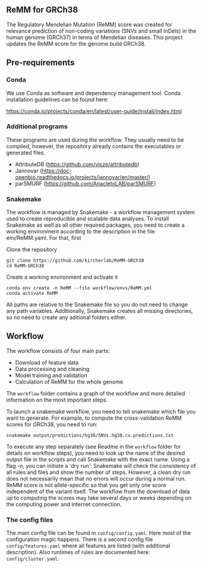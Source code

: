 ## ReMM for GRCh38

The Regulatory Mendelian Mutation (ReMM) score was created for relevance prediction of non-coding variations (SNVs and small InDels) in the human genome (GRCh37) in terms of Mendelian diseases. This project updates the ReMM score for the genome build GRCh38.

## Pre-requirements

### Conda
We use Conda as software and dependency management tool. Conda installation guidelines can be found here:

https://conda.io/projects/conda/en/latest/user-guide/install/index.html

### Additional programs
These programs are used during the workflow. They usually need to be compiled, however, the repository already contains the executables or generated files.

- AttributeDB (https://github.com/visze/attributedb)
- Jannovar (https://doc-openbio.readthedocs.io/projects/jannovar/en/master/)
- parSMURF (https://github.com/AnacletoLAB/parSMURF)

### Snakemake

The workflow is managed by Snakemake - a workflow management system used to create reproducible and scalable data analyses. To install Snakemake as well as all other required packages, you need to create a working environment according to the description in the file env/ReMM.yaml. For that, first

Clone the repository
```
git clone https://github.com/kircherlab/ReMM-GRCh38
cd ReMM-GRCh38

```

Create a working environment and activate it

```
conda env create -n ReMM --file workflow/envs/ReMM.yml
conda activate ReMM
```

All paths are relative to the Snakemake file so you do not need to change any path variables. Additionally, Snakemake creates all missing directories, so no need to create any aditional folders either.

## Workflow

The workflow consists of four main parts:

- Download of feature data
- Data processing and cleaning
- Model training and validation
- Calculation of ReMM for the whole genome

The `workflow` folder contains a graph of the workflow and more detailed information on the most important steps.

To launch a snakemake workflow, you need to tell snakemake which file you want to generate. For example, to compute the cross-validation ReMM scores for GRCh38, you need to run:

```
snakemake output/predictions/hg38/SNVs.hg38.cv.predictions.txt
```

To execute any step separately (see Readme in the `workflow` folder for details on workflow steps), you need to look up the name of the desired output file in the scripts and call Snakemake with the exact name. Using a flag -n, you can initiate a 'dry run': Snakemake will check the consistency of all rules and files and show the number of steps. However, a clean dry run does not necessarily mean that no errors will occur during a normal run. ReMM score is not allele-specific so that you get only one score independent of the variant itself. The workflow from the download of data up to computing the scores may take several days or weeks depending on the computing power and internet connection.


### The config files

The main config file can be found in `config/config.yaml`. Here most of the configuration magic happens. There is a second config file `config/features.yaml` where all features are listed (with additional description). Also runtimes of rules are documented here: `config/cluster.yaml`.
